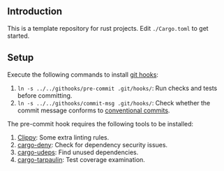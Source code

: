 ## Introduction

This is a template repository for rust projects. Edit `./Cargo.toml` to get started.

## Setup

Execute the following commands to install [git hooks](https://git-scm.com/docs/githooks):

1. `ln -s ../../githooks/pre-commit .git/hooks/`: Run checks and tests before committing.
2. `ln -s ../../githooks/commit-msg .git/hooks/`: Check whether the commit message conforms to [conventional commits](https://www.conventionalcommits.org/en/v1.0.0/).

The pre-commit hook requires the following tools to be installed:

1. [Clippy](https://github.com/rust-lang/rust-clippy): Some extra linting rules.
2. [cargo-deny](https://crates.io/crates/cargo-deny): Check for dependency security issues.
3. [cargo-udeps](https://crates.io/crates/cargo-udeps): Find unused dependencies.
4. [cargo-tarpaulin](https://crates.io/crates/cargo-tarpaulin): Test coverage examination.
